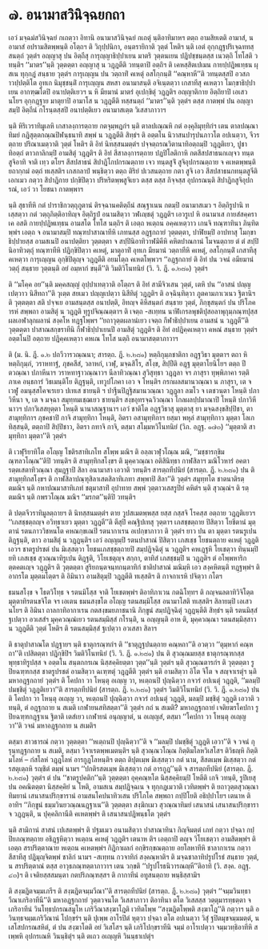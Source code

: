 <h1>๗. อนามาสวินิจฺฉยกถา</h1>
<p> เอวํ  มจฺฉมํสวินิจฺฉยํ กเถตฺวา อิทานิ อนามาสวินิจฺฉยํ กเถตุํ นฺติอาทิมาหฯ ตตฺถ อามสิยเตติ อามาสํ, น อามาสํ  อปรามสิตพฺพนฺติ อโตฺถฯ ติ วิกุปฺปนิกา, อนฺตรายิกาติ วุตฺตํ โหติฯ นฺติ เอตํ อุกฺกฎฺฐปริเจฺฉททสฺสนตฺถํ วุตฺตํฯ อญฺญาสุ ปน อิตฺถีสุ การุญฺญาธิปฺปาเยน มาตริ วุตฺตนเยน ปฎิปชฺชนฺตสฺส เนวตฺถิ โทโสติ วทนฺติฯ ‘‘มาตร’’นฺติ วุตฺตตฺตา อญฺญาสุ น วฎฺฎตีติ วทนฺตาปิ อตฺถิฯ ติ เคหสฺสิตเปเมน กายปฺปฎิพเทฺธน ผุสเน ทุกฺกฎํ สนฺธาย วุตฺตํฯ การุเญฺญน ปน วตฺถาทิํ คเหตุํ อสโกฺกนฺติํ ‘‘คณฺหาหี’’ติ วทนฺตสฺสปิ อวสภาวปฺปตฺติโต อุทเก นิมุชฺชนฺติํ การุเญฺญน สหสา อนามาสนฺติ อจิเนฺตตฺวา เกสาทีสุ คเหตฺวา โมกฺขาธิปฺปาเยน อากฑฺฒโตปิ อนาปตฺติเยวฯ น หิ มียมานํ มาตรํ อุเปกฺขิตุํ วฎฺฎติฯ อญฺญาติกาย อิตฺถิยาปิ เอเสว นโยฯ อุกฺกฎฺฐาย มาตุยาปิ อามาโส น วฎฺฎตีติ ทสฺสนตฺถํ ‘‘มาตร’’นฺติ วุตฺตํฯ ตสฺส กาตพฺพํ ปน อญฺญาสมฺปิ อิตฺถีนํ กโรนฺตสฺสปิ อนาปตฺติเยว อนามาสเตฺต วิเสสาภาวาฯ</p>


<p>นฺติ  หิริเวราทิมูเลหิ เกสาลงฺการตฺถาย กตจุมฺพฎกํฯ นฺติ ตาลปเณฺณหิ กตํ องฺคุลิมุทฺทิกํฯ เตน ตาลปณฺณาทิมยํ กฎิสุตฺตกณฺณปิฬนฺธนาทิ สพฺพํ น วฎฺฎตีติ สิทฺธํฯ ติ อตฺตโน นิวาสนปารุปนภาวโต อปเนตฺวา, จีวรตฺถาย ปริณาเมตฺวาติ วุตฺตํ โหติฯ ติ อิทํ นิทสฺสนมตฺตํฯ ปจฺจตฺถรณวิตานาทิอตฺถมฺปิ วฎฺฎติเยว, ปูชาทิอตฺถํ ตาวกาลิกมฺปิ อามสิตุํ วฎฺฎติฯ ติ อิทํ สีสาลงฺการตฺถาย ปฎปิโลติกาหิ กตสีสปสาธนกเญฺจว ทนฺตสูจิอาทิ จาติ เทฺว ตโยฯ สีสปสาธนํ สิปาฎิโกปกรณตฺถาย เจว ทนฺตสูจิํ สูจิอุปกรณตฺถาย จ คเหตพฺพนฺติ ยถากฺกมํ อตฺถํ ทเสฺสติฯ เกสกลาปํ พนฺธิตฺวา ตตฺถ ติริยํ ปเวสนตฺถาย กตา สูจิ เอว สีสปสาธนกทนฺตสูจีติ เอกเมว กตฺวา สิปาฎิกาย ปกฺขิปิตฺวา ปริหริตพฺพสูจิเยว ตสฺส ตสฺส กิจฺจสฺส อุปกรณนฺติ สิปาฎิกสูจิอุปกรณํ, เอวํ วา โยชนา กาตพฺพาฯ</p>


<p>นฺติ สุธาทีหิ กตํ ปาราชิกวตฺถุภูตานํ ติรจฺฉานคติตฺถีนํ สณฺฐาเนน กตมฺปิ อนามาสเมว ฯ อิตฺถิรูปานิ ทเสฺสตฺวา กตํ วตฺถุภิตฺติอาทิญฺจ อิตฺถิรูปํ อนามสิตฺวา วฬเญฺชตุํ วฎฺฎติฯ เอวรูเป หิ อนามาเส กายสํสคฺคราเค อสติ กายปฺปฎิพเทฺธน อามสโต โทโส นตฺถิฯ ติ เอตฺถ หเตฺถน อคฺคเหตฺวาว เกนจิ ทณฺฑาทินา ภินฺทิตพฺพํฯ เอตฺถ จ อนามาสมฺปิ ทณฺฑปาสาณาทีหิ เภทนสฺส อฎฺฐกถายํ วุตฺตตฺตา, ปาฬิยมฺปิ อาปทาสุ โมกฺขาธิปฺปายสฺส อามสเนปิ อนาปตฺติยา วุตฺตตฺตา จ สปฺปินิอาทิวาฬมิคีหิ คหิตปาณกานํ โมจนตฺถาย ตํ ตํ สปฺปินิอาทิวตฺถุํ ทณฺฑาทีหิ ปฎิกฺขิปิตฺวา คเหตุํ, มาตุอาทิํ อุทเก มียมานํ วตฺถาทีหิ คเหตุํ, อสโกฺกนฺติํ  เกสาทีสุ คเหตฺวา การุเญฺญน อุกฺขิปิตุญฺจ วฎฺฎตีติ อยมโตฺถ คเหตโพฺพวฯ ‘‘อฎฺฐกถายํ ติ อิทํ ปน วจนํ อมียมานํ วตฺถุํ สนฺธาย วุตฺตนฺติ อยํ อมฺหากํ ขนฺตี’’ติ วิมติวิโนทนิยํ (วิ. วิ. ฎี. ๑.๒๘๑) วุตฺตํฯ</p>


<p> ติ ‘‘มโคฺค อย’’นฺติ มคฺคสญฺญํ อุปฺปาเทตฺวาติ อโตฺถฯ ติ อิทํ สามีจิวเสน วุตฺตํ, เตหิ ปน ‘‘อาสนํ ปญฺญเปตฺวาว นิสีทถา’’ติ วุเตฺต สยเมว ปญฺญเปตฺวา นิสีทิตุํ วฎฺฎติฯ ติ อจฺฉินฺทิตฺวา ภูตคามภาเวเนว ฐิตานิฯ ติ วุตฺตตฺตา สติ ปจฺจเย อามสนฺตสฺส อนาปตฺติ, อิทญฺจ คิหิสนฺตกํ สนฺธาย วุตฺตํ, ภิกฺขุสนฺตกํ ปน ปริโภคารหํ สพฺพถา อามสิตุํ น วฎฺฎติ ทุรูปจิณฺณตฺตาฯ ติ เจตฺถ -สเทฺทน นาฬิเกรลพุชติปุสอลาพุกุมฺภณฺฑปุสฺสผลเอฬาลุกผลานํ สงฺคโห ทฎฺฐโพฺพฯ ‘‘ยถาวุตฺตผลานํเยว เจตฺถ กีฬาธิปฺปาเยน อามสนํ น วฎฺฎตี’’ติ วุตฺตตฺตา ปาสาณสกฺขราทีนิ กีฬาธิปฺปาเยนปิ อามสิตุํ วฎฺฎติฯ ติ อิทํ อปฎิคฺคเหตฺวา คหณํ สนฺธาย วุตฺตํฯ อตฺตโนปิ อตฺถาย ปฎิคฺคเหตฺวา คหเณ โทโส นตฺถิ อนามาสตฺตาภาวาฯ</p>


<p> ติ (ม. นิ. ฎี. ๑.๒ ปถวีวารวณฺณนา; สารตฺถ. ฎี. ๒.๒๘๑) หตฺถิกุมฺภชาติกา อฎฺฐวิธา มุตฺตาฯ ตถา หิ หตฺถิกุมฺภํ, วราหทาฐํ, ภุชคสีสํ, วลาหกํ, เวฬุ, มจฺฉสิโร, สโงฺข, สิปฺปีติ อฎฺฐ มุตฺตาโยนิโยฯ ตตฺถ  ปีตวณฺณา ปภาหีนาฯ  วราหทาฐาวณฺณาวฯ  นีลาทิวณฺณา สุวิสุทฺธา วฎฺฎลา จฯ  ภาสุรา ทุพฺพิภาคา รตฺติภาเค อนฺธการํ วิธเมนฺติโย ติฎฺฐนฺติ, เทวูปโภคา เอว จ โหนฺติฯ  กรกผลสมานวณฺณา น ภาสุรา, เต  จ เวฬู อมนุสฺสโคจเรเยว ปเทเส ชายนฺติ ฯ  ปาฐีนปิฎฺฐิสมานวณฺณา วฎฺฎลา ลฆโว จ เตชวนฺตา โหนฺติ ปภาวิหีนา จ, เต จ มจฺฉา สมุทฺทมเชฺฌเยว ชายนฺติฯ  สงฺขอุทรจฺฉวิวณฺณา โกลผลปฺปมาณาปิ โหนฺติ ปภาวิหีนาวฯ  ปภาวิเสสยุตฺตา โหนฺติ นานาสณฺฐานาฯ เอวํ ชาติโต อฎฺฐวิธาสุ มุตฺตาสุ ยา มจฺฉสงฺขสิปฺปิชา, ตา สามุทฺทิกาฯ ภุชคชาปิ กาจิ สามุทฺทิกา โหนฺติ, อิตรา อสามุทฺทิกาฯ ยสฺมา พหุลํ สามุทฺทิกาว มุตฺตา โลเก ทิสฺสนฺติ, ตตฺถาปิ สิปฺปิชาว, อิตรา กทาจิ กาจิ, ตสฺมา สโมฺมหวิโนทนิยํ (วิภ. อฎฺฐ. ๑๗๓) ‘‘มุตฺตาติ สามุทฺทิกา มุตฺตา’’ติ วุตฺตํฯ</p>


<p>ติ เวฬุริยาทิโต อโญฺญ โชติรสาทิเภโท สโพฺพ มณิฯ ติ อลฺลเวฬุวโณฺณ มณิ, ‘‘มชฺชารกฺขิมณฺฑลวโณฺณ’’ติปิ วทนฺติฯ ติ สามุทฺทิกสโงฺขฯ ติ มุคฺควณฺณา อติสินิทฺธา กาฬสิลาฯ มณิโวหารํ อคตา รตฺตเสตาทิวณฺณา สุมฎฺฐาปิ สิลา อนามาสา เอวาติ วทนฺติฯ สารตฺถทีปนิยํ (สารตฺถ. ฎี. ๒.๒๘๑) ปน ติ สามุทฺทิกสโงฺขฯ ติ กาฬสิลาปณฺฑุสิลาเสตสิลาทิเภทา สพฺพาปิ สิลา’’ติ วุตฺตํฯ  สมุทฺทโต ชาตนาติรตฺตมณิฯ นฺติ กหาปณมาสาทิเภทํ ชตุมาสาทิํ อุปาทาย สพฺพํ วุตฺตาวเสสรูปิยํ คหิตํฯ นฺติ สุวณฺณํฯ ติ รตฺตมณิฯ นฺติ กพรวโณฺณ มณิฯ ‘‘มรกต’’นฺติปิ วทนฺติฯ</p>


<p>ติ ปตฺตจีวราทิมูลตฺถายฯ ติ นิทสฺสนมตฺตํฯ ตาย วูปสเมตพฺพสฺส ยสฺส กสฺสจิ โรคสฺส อตฺถาย วฎฺฎติเยวฯ ‘‘เภสชฺชตฺถญฺจ อวิทฺธาเยว มุตฺตา วฎฺฎตี’’ติ ตีสุปิ คณฺฐิปเทสุ วุตฺตาฯ เภสชฺชตฺถาย ปิสิตฺวา โยชิตานํ มุตฺตานํ รตนภาววิชหนโต คหณกฺขเณปิ  รตนากาเรน อเปกฺขาภาวา ติ วุตฺตํฯ ยาว ปน ตา มุตฺตา รตนรูเปน ติฎฺฐนฺติ, ตาว อามสิตุํ น วฎฺฎนฺติฯ เอวํ อญฺญมฺปิ รตนปาสาณํ ปิสิตฺวา เภสเชฺช โยชนตฺถาย คเหตุํ วฎฺฎติ เอวฯ ชาตรูปรชตํ ปน มิเสฺสตฺวา โยชนเภสชฺชตฺถายปิ สมฺปฎิจฺฉิตุํ น วฎฺฎติฯ คหเฎฺฐหิ โยเชตฺวา ทินฺนมฺปิ ยทิ เภสเชฺช สุวณฺณาทิรูเปน ติฎฺฐติ, วิโยเชตุญฺจ สกฺกา, ตาทิสํ เภสชฺชมฺปิ น วฎฺฎติฯ ตํ อโพฺพหาริกตฺตคตเญฺจ วฎฺฎติฯ ติ วุตฺตตฺตา สูริยกนฺตจนฺทกนฺตาทิกํ ชาติปาสาณํ มณิมฺหิ เอว สงฺคหิตนฺติ ทฎฺฐพฺพํฯ ติ อากรโต มุตฺตมโตฺตฯ   ติ อิมินาว อามสิตุมฺปิ วฎฺฎตีติ ทเสฺสติฯ ติ กาจกาเรหิ ปจิตฺวา กโตฯ</p>


<p>ธมนสโงฺข จ โธตวิโทฺธ จ รตนมิโสฺส จาติ โยเชตพฺพํฯ ติอาทิภาเวน กตฉิโทฺทฯ ติ กญฺจนลตาทิวิจิโตฺต มุตฺตาทิรตนขจิโต จฯ เอเตน ธมนสงฺขโต อโญฺญ รตนสมฺมิโสฺส อนามาโสติ ทเสฺสติฯ สิลายมฺปิ เอเสว นโยฯ ติ อิมินา ถาลกาทิอากาเรน กตสงฺขมยภาชนานิ ภิกฺขูนํ สมฺปฎิจฺฉิตุํ วฎฺฎนฺตีติ สิทฺธํฯ นฺติ รตนมิสฺสํ ฐเปตฺวา อวเสสํฯ มุคฺควณฺณํเยว รตนสมฺมิสฺสํ กโรนฺติ, น อญฺญนฺติ อาห ติ, มุคฺควณฺณา รตนสมฺมิสฺสาว น วฎฺฎตีติ วุตฺตํ โหติฯ ติ รตนสมฺมิสฺสํ ฐเปตฺวา อวเสสา สิลาฯ</p>


<p>ติ ธาตุปาสาณโต ปฎฺฐายฯ นฺติ ธาตุกรณฺฑกํฯ ติ ‘‘ธาตุฎฺฐปนตฺถาย คณฺหถา’’ติ อวตฺวา ‘‘ตุมฺหากํ คณฺหถา’’ติ เปสิตตฺตา  ปฎิกฺขิปิฯ วิมติวิโนทนิยํ (วิ. วิ. ฎี. ๑.๒๘๑) ปน ติ สุวณฺณมยสฺส ธาตุกรณฺฑกสฺส พุทฺธาทิรูปสฺส จ อตฺตโน สนฺตกกรเณ นิสฺสคฺคิยตฺตา วุตฺต’’นฺติ วุตฺตํฯ นฺติ สุวณฺณตารกํฯ ติ วุตฺตตฺตา รูปิยฉฑฺฑกสฺส ชาตรูปรชตํ อามสิตฺวา ฉเฑฺฑตุํ วฎฺฎตีติ วุตฺตํฯ นฺติ อามสิตฺวา อิโต จิโต จ สญฺจาเรตุํฯ นฺติ มหาอฎฺฐกถายํ วุตฺตํฯ ติ โคปกา วา โหนฺตุ อเญฺญ วา, หเตฺถนปิ ปุญฺฉิตฺวา กจวรํ อปเนตุํ วฎฺฎติ, ‘‘มลมฺปิ ปมชฺชิตุํ วฎฺฎติเยวา’’ติ สารตฺถทีปนิยํ (สารตฺถ. ฎี. ๒.๒๘๑) วุตฺตํฯ วิมติวิโนทนิยํ (วิ. วิ. ฎี. ๑.๒๘๑) ปน ติ โคปกา วา โหนฺตุ อเญฺญ วา, หเตฺถนปิ ปุญฺฉิตฺวา กจวรํ อปเนตุํ วฎฺฎติ, มลมฺปิ มชฺชิตุํ วฎฺฎติ เอวาติ วทนฺติ, ตํ อฎฺฐกถาย น สเมติ เกฬายนสทิสตฺตา’’ติ วุตฺตํฯ กถํ น สเมติ? มหาอฎฺฐกถายํ เจติยฆรโคปกา รูปิยฉฑฺฑกฎฺฐาเน ฐิตาติ เตสํเยว เกฬายนํ อนุญฺญาตํ, น อเญฺญสํ, ตสฺมา ‘‘โคปกา วา โหนฺตุ อเญฺญ วา’’ติ วจนํ มหาอฎฺฐกถาย น สเมติฯ</p>


<p> ตสฺมา สาวธารณํ กตฺวา วุตฺตตฺตา ‘‘หเตฺถนปิ ปุญฺฉิตฺวา’’ติ จ ‘‘มลมฺปิ ปมชฺชิตุํ วฎฺฎติ  เอวา’’ติ จ วจนํ กุรุนฺทฎฺฐกถาย น สเมติ, ตสฺมา วิจาเรตพฺพเมตนฺติฯ นฺติ สุวณฺณวโณฺณ กิตฺติมโลหวิเสโสฯ ติวิธญฺหิ กิตฺติมโลหํ – กํสโลหํ วฎฺฎโลหํ อารกูฎโลหนฺติฯ ตตฺถ ติปุตเมฺพ มิเสฺสตฺวา กตํ  นาม, สีสตเมฺพ มิเสฺสตฺวา กตํ  รสตุเตฺถหิ รญฺชิตํ ตมฺพํ  นามฯ ‘‘ปกติรสตเมฺพ มิเสฺสตฺวา กตํ  อารกูฎ’’นฺติ จ สารตฺถทีปนิยํ (สารตฺถ. ฎี. ๒.๒๘๑) วุตฺตํฯ ตํ ปน ‘‘ชาตรูปคติก’’นฺติ วุตฺตตฺตา อุคฺคณฺหโต นิสฺสคฺคิยมฺปิ โหตีติ เกจิ วทนฺติ, รูปิเยสุ ปน อคณิตตฺตา นิสฺสคฺคิยํ น โหติ, อามสเน สมฺปฎิจฺฉเน จ ทุกฺกฎเมวาติ เวทิตพฺพํฯ ติ ยถาวุตฺตสุวณฺณาทิมยานํ เสนาสนปริกฺขารานํ อามสนโคปนาทิวเสน ปริโภโค สพฺพถา กปฺปิโยติ อธิปฺปาโยฯ เตนาห ติอาทิฯ ‘‘ภิกฺขูนํ ธมฺมวินยวณฺณนฎฺฐาเน’’ติ วุตฺตตฺตา สงฺฆิกเมว สุวณฺณาทิมยํ เสนาสนํ เสนาสนปริกฺขารา จ วฎฺฎนฺติ, น ปุคฺคลิกานีติ คเหตพฺพํฯ ติ เสนาสนปฎิพนฺธโต วุตฺตํฯ</p>


<p> นฺติ สามิกานํ สาสนํ เปเสตพฺพํฯ ติ ปฐมเมว อนามสิตฺวา ปาสาณาทินา กิญฺจิมตฺตํ เภทํ กตฺวา ปจฺฉา กปฺปิยภณฺฑตฺถาย อธิฎฺฐหิตฺวา หเตฺถน คเหตุํ วฎฺฎติฯ เตนาห ติฯ เอตฺถาปิ ตญฺจ วิโยเชตฺวา อามสิตพฺพํฯ ติ เอตฺถ สรปริตฺตาณาย หเตฺถน คเหตพฺพํฯ กิฎิกาผลกํ อกฺขิรกฺขณตฺถาย อยโลหาทีหิ ชาลากาเรน กตฺวา สีสาทีสุ ปฎิมุญฺจิตพฺพํ ชาลิกํ นามฯ -สเทฺทน กวจาทิกํ สงฺคณฺหาติฯ ติ มจฺฉชาลาทิปรูปโรธํ สนฺธาย วุตฺตํ, น สรปริตฺตาณํ ตสฺส อาวุธภณฺฑตฺตาภาวาฯ เตน วกฺขติ ‘‘ปรูปโรธนิวารณญฺหี’’ติอาทิ (วิ. สงฺค. อฎฺฐ. ๔๓)ฯ ติ เจติยสฺสสมนฺตา กตปริภณฺฑสฺสฯ ติ กากาทีนํ อทูสนตฺถาย พนฺธิสฺสามิฯ</p>


<p>ติ สงฺฆฎิตจมฺมเภรีฯ ติ สงฺฆฎิตจมฺมวีณา’’ติ สารตฺถทีปนิยํ (สารตฺถ. ฎี. ๒.๒๘๑) วุตฺตํฯ ‘‘จมฺมวินทฺธา วีณาเภริอาทีนี’’ติ มหาอฎฺฐกถายํ วุตฺตวจนโต วิเสสาภาวา  ติอาทินา ตโต วิเสสสฺส วตฺตุมารทฺธตฺตา จ เภริอาทีนํ วินโทฺธปกรณสมูโห เภริวีณาสงฺฆาโฎติ เวทิตโพฺพ ‘‘สงฺฆฎิตโพฺพติ สงฺฆาโฎ’’ติ กตฺวาฯ นฺติ อวินทฺธจมฺมเภริวีณานํ โปกฺขรํฯ นฺติ ปุเพฺพ อาโรปิตํ หุตฺวา ปจฺฉา ตโต อปเนตฺวา วิสุํ ฐปิตมุขจมฺมมตฺตํ, น เสโสปกรณสหิตํ, ตํ ปน สงฺฆาโตติ  อยํ วิเสโสฯ นฺติ เภริโปกฺขราทีนิ จมฺมํ อาโรเปตฺวา จมฺมวทฺธิอาทีหิ สเพฺพหิ อุปกรเณหิ วินนฺธิตุํฯ นฺติ ตเถว อเญฺญหิ วินนฺธาเปตุํฯ</p>

</p>

</p>

</p>





